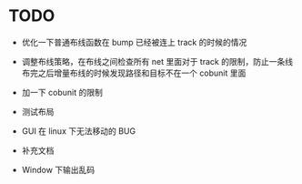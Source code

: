 # TODO

- 优化一下普通布线函数在 bump 已经被连上 track 的时候的情况
- 调整布线策略，在布线之间检查所有 net 里面对于 track 的限制，防止一条线布完之后增量布线的时候发现路径和目标不在一个 cobunit 里面
- 加一下 cobunit 的限制

- 测试布局
- GUI 在 linux 下无法移动的 BUG
- 补充文档
- Window 下输出乱码